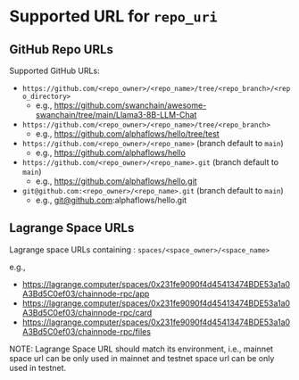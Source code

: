# Supported URL for `repo_uri`

## GitHub Repo URLs

Supported GitHub URLs:

- `https://github.com/<repo_owner>/<repo_name>/tree/<repo_branch>/<repo_directory>`
  - e.g., https://github.com/swanchain/awesome-swanchain/tree/main/Llama3-8B-LLM-Chat
- `https://github.com/<repo_owner>/<repo_name>/tree/<repo_branch>`
  - e.g., https://github.com/alphaflows/hello/tree/test
- `⁠https://github.com/<repo_owner>/<repo_name>` (branch default to `main`)
  - e.g., https://github.com/alphaflows/hello
- `https://github.com/<repo_owner>/<repo_name>.git`  (branch default to `main`)
  - e.g., https://github.com/alphaflows/hello.git
- `git@github.com:<repo_owner>/<repo_name>.git`  (branch default to `main`)
  - e.g., git@github.com:alphaflows/hello.git

## Lagrange Space URLs

Lagrange space URLs containing : `spaces/<space_owner>/<space_name>`

e.g., 

- https://lagrange.computer/spaces/0x231fe9090f4d45413474BDE53a1a0A3Bd5C0ef03/chainnode-rpc/app
- https://lagrange.computer/spaces/0x231fe9090f4d45413474BDE53a1a0A3Bd5C0ef03/chainnode-rpc/card
- https://lagrange.computer/spaces/0x231fe9090f4d45413474BDE53a1a0A3Bd5C0ef03/chainnode-rpc/files

NOTE: Lagrange Space URL should match its environment, i.e., mainnet space url can be only used in mainnet and testnet space url can be only used in testnet.
